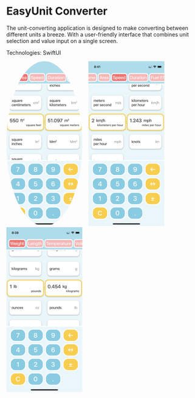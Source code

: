 # EasyUnit Converter

The unit-converting application is designed to make converting between different units a breeze. With a user-friendly interface that combines unit selection and value input on a single screen.

Technologies: SwiftUI

<img src="Screenshots/1.PNG" alt="screenshot1" width="200" style="border-radius:50%"/>&nbsp;&nbsp;&nbsp;&nbsp;<img src="Screenshots/2.PNG" alt="screenshot2" width="200"/>&nbsp;&nbsp;&nbsp;&nbsp;<img src="Screenshots/3.PNG" alt="screenshot3" width="200"/>
